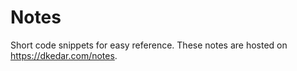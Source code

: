 # Notes
Short code snippets for easy reference. These notes are hosted on https://dkedar.com/notes.
